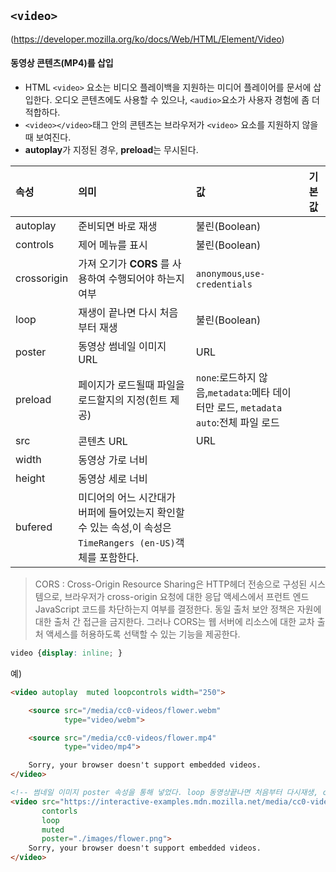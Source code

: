 ## ```<video>```
(https://developer.mozilla.org/ko/docs/Web/HTML/Element/Video)

#### 동영상 콘텐츠(MP4)를 삽입
- HTML ```<video>``` 요소는 비디오 플레이백을 지원하는 미디어 플레이어를 문서에 삽입한다. 오디오 콘텐츠에도 사용할 수 있으나, ```<audio>```요소가 사용자 경험에 좀 더 적합하다.
- ```<video></video>```태그 안의 콘텐츠는 브라우저가 ```<video>``` 요소를 지원하지 않을 때 보여진다.
- **autoplay**가 지정된 경우, **preload**는 무시된다.

|속성|의미|값|기본값|
|:--|:--|:--|:--|
|autoplay|준비되면 바로 재생|불린(Boolean)||
|controls|제어 메뉴를 표시|불린(Boolean)||
|crossorigin|가져 오기가 **CORS** 를 사용하여 수행되어야 하는지 여부|```anonymous```,```use-credentials```||
|loop|재생이 끝나면 다시 처음부터 재생|불린(Boolean)||
|poster|동영상 썸네일 이미지 URL|URL||
|preload|페이지가 로드될때 파일을 로드할지의 지정(힌트 제공)|```none```:로드하지 않음,```metadata```:메타 데이터만 로드, ```metadata auto```:전체 파일 로드||
|src|콘텐츠 URL|URL||
|width|동영상 가로 너비|||
|height|동영상 세로 너비|||
|bufered|미디어의 어느 시간대가 버퍼에 들어있는지 확인할 수 있는 속성,이 속성은 ```TimeRangers (en-US)```객체를 포함한다.|||

> CORS : Cross-Origin Resource Sharing은 HTTP헤더 전송으로 구성된 시스템으로, 브라우저가 cross-origin 요청에 대한 응답 액세스에서 프런트 엔드 JavaScript 코드를 차단하는지 여부를 결정한다. 동일 출처 보안 정책은 자원에 대한 출처 간 접근을 금지한다. 그러나 CORS는 웹 서버에 리소스에 대한 교차 출처 액세스를 허용하도록 선택할 수 있는 기능을 제공한다.


```css
video {display: inline; }
```


예) 

```html
<video autoplay  muted loopcontrols width="250">

    <source src="/media/cc0-videos/flower.webm"
            type="video/webm">

    <source src="/media/cc0-videos/flower.mp4"
            type="video/mp4">

    Sorry, your browser doesn't support embedded videos.
</video>
```


```html
<!-- 썸네일 이미지 poster 속성을 통해 넣었다. loop 동영상끝나면 처음부터 다시재생, controls 제어장치들,muted 음소거 기본세팅 -->
<video src="https://interactive-examples.mdn.mozilla.net/media/cc0-videos/flower.webm" 
       contorls
       loop
       muted
       poster="./images/flower.png">
    Sorry, your browser doesn't support embedded videos.
</video>
```